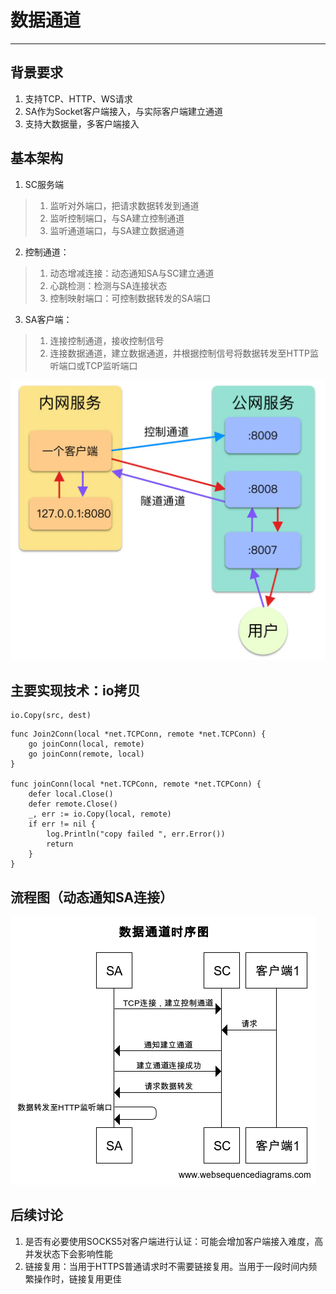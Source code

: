 # 数据通道
---

## 背景要求
1. 支持TCP、HTTP、WS请求
2. SA作为Socket客户端接入，与实际客户端建立通道
3. 支持大数据量，多客户端接入

## 基本架构
1. SC服务端
> 1. 监听对外端口，把请求数据转发到通道
> 2. 监听控制端口，与SA建立控制通道
> 3. 监听通道端口，与SA建立数据通道
2. 控制通道：
> 1. 动态增减连接：动态通知SA与SC建立通道
> 2. 心跳检测：检测与SA连接状态
> 3. 控制映射端口：可控制数据转发的SA端口
3. SA客户端：
> 1. 连接控制通道，接收控制信号
> 1. 连接数据通道，建立数据通道，并根据控制信号将数据转发至HTTP监听端口或TCP监听端口

![通道架构](images/architecture.png)

## 主要实现技术：io拷贝
``` golang
io.Copy(src, dest)
``` 
``` golang
func Join2Conn(local *net.TCPConn, remote *net.TCPConn) {
	go joinConn(local, remote)
	go joinConn(remote, local)
}

func joinConn(local *net.TCPConn, remote *net.TCPConn) {
	defer local.Close()
	defer remote.Close()
	_, err := io.Copy(local, remote)
	if err != nil {
		log.Println("copy failed ", err.Error())
		return
	}
}
``` 

## 流程图（动态通知SA连接）
![时序图](images/sequence.png)

## 后续讨论
1. 是否有必要使用SOCKS5对客户端进行认证：可能会增加客户端接入难度，高并发状态下会影响性能
2. 链接复用：当用于HTTPS普通请求时不需要链接复用。当用于一段时间内频繁操作时，链接复用更佳